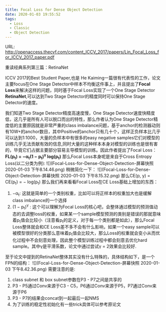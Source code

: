 ```yaml
---
title: Focal Loss for Dense Object Detection
date: 2020-01-03 19:55:52
tags:
  - Loss
  - Classic
  - Object Detection
---
```

URL: http://openaccess.thecvf.com/content_ICCV_2017/papers/Lin_Focal_Loss_for_ICCV_2017_paper.pdf

重读经典系列第三篇：RetinaNet

ICCV 2017的Best Student Paper,也是 He Kaiming一篇很有代表性的工作，论文主要focus在One Stage Detector中样本不均衡这件事上，并且提出了**Focal Loss**来解决这样的问题，同时基于Focal Loss实现了一个One Stage Detector **RetinaNet**,可以达到Two Stage Detector的精度同时可以保持One Stage Detector的速度。

我们知道Two Stage Detector精度高速度慢，One Stage Detector速度快精度低，这几乎是所有人可以脱口而出的特性，那么作者认为One Stage Detector精度低的主要原因就是非常严重的class imbalance问题，基于anchor的检测器动则有10W+的anchor数目，其中Positive的anchor只有几十个，这样正负样本比几乎可以达到1:1000，大量的负样本中有很多的easy negative samples它们对模型的训练几乎无法贡献有效的信息,同时大量的这种样本本身对模型的训练也是很有害的，毕竟它们占据主要部分容易主导模型的训练。因此作者提出了Focal Loss：
**FL(p<sub>t</sub>) = −α<sub>t</sub>(1 − p<sub>t</sub>)<sup>γ</sup> log(p<sub>t</sub>)**
那么Focal Loss本身呢是来自于Cross Entropy Loss(以二分类为例):
![](Focal-Loss-for-Dense-Object-Detection-屏幕快照 2020-01-03 下午8.14.46.png)
稍微简化一下：
![](Focal-Loss-for-Dense-Object-Detection-屏幕快照 2020-01-03 下午8.15.32.png)
那么CE(p, y) = CE(p<sub>t</sub>) = − log(p<sub>t</sub>)
那么我们再来看看Focal Loss在CE Loss基础上增加的东西：
1. −α<sub>t</sub>: 这就是简单的一个类别权重，比如可以将正样本的权重加大也是缓解class imbalance的一个选择
2. (1 − p<sub>t</sub>)<sup>γ</sup> : 这个可以理解为Focal Loss的核心吧，会整体通过模型的预测值动态的去调整loss的权重，如果某一个sample模型预测的类别是错误的那就意味着p<sub>t</sub>值会比较小（注意看p<sub>t</sub>的定义，对于每一个类别都是如此），那么Focal Loss整体就会和CE Loss差不多不会有什么影响，如果一个easy sample可以被模型很好的分类那么意味着p<sub>t</sub>值会比较大，那么Loss的权重就会变小从而优化过程中不会刻意处理，因此整个模型训练过程中都会刻意去优化hard sample。其中γ是平滑系数，论文中通过尝试γ = 2效果会比较好.

至于论文中提到的RetinaNet整体其实没有什么特殊的，具体结构如下，是一个FPN的结构：
![](Focal-Loss-for-Dense-Object-Detection-屏幕快照 2020-01-03 下午8.42.36.png)
需要注意的是:
1. class subnet 和 box subnet参数在P3 - P7之间是共享的
2. P3 - P5通过Conv来源于C3 - C5，P6通过Conv来源于P5，P7通过Conv来源于P6
3. P3 - P7的结果会concat到一起最后一起NMS
4. 为了训练的稳定性初始化有一些trick具体可以参考原论文
